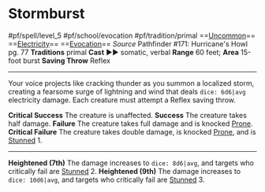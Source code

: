 # Stormburst
#pf/spell/level_5 #pf/school/evocation #pf/tradition/primal
==[Uncommon](../../../Traits/Uncommon.md)== ==[Electricity](../../../Traits/Electricity.md)== ==[Evocation](../../../Traits/Evocation.md)==
*Source* Pathfinder #171: Hurricane's Howl pg. 77
**Traditions** primal
**Cast** ►► somatic, verbal
**Range** 60 feet; **Area** 15-foot burst
**Saving Throw** Reflex

---
Your voice projects like cracking thunder as you summon a localized storm, creating a fearsome surge of lightning and wind that deals `dice: 6d6|avg` electricity damage. Each creature must attempt a Reflex saving throw.

**Critical Success** The creature is unaffected.
**Success** The creature takes half damage.
**Failure** The creature takes full damage and is knocked [Prone](../../../Conditions/Prone.md).
**Critical Failure** The creature takes double damage, is knocked [Prone](../../../Conditions/Prone.md), and is [Stunned](../../../Conditions/Stunned.md) 1.

<hr>

**Heightened (7th)** The damage increases to `dice: 8d6|avg`, and targets who critically fail are [Stunned](../../../Conditions/Stunned.md) 2.
**Heightened (9th)** The damage increases to `dice: 10d6|avg`, and targets who critically fail are [Stunned](../../../Conditions/Stunned.md) 3.